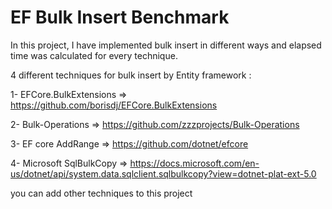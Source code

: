 
# EF Bulk Insert Benchmark

In this project, I have implemented bulk insert in different ways and elapsed time was calculated for every technique.

4 different techniques for bulk insert by Entity framework :


1- EFCore.BulkExtensions => https://github.com/borisdj/EFCore.BulkExtensions

2- Bulk-Operations => https://github.com/zzzprojects/Bulk-Operations

3- EF core AddRange  => https://github.com/dotnet/efcore

4- Microsoft SqlBulkCopy => https://docs.microsoft.com/en-us/dotnet/api/system.data.sqlclient.sqlbulkcopy?view=dotnet-plat-ext-5.0



you can add other techniques to this project
 
